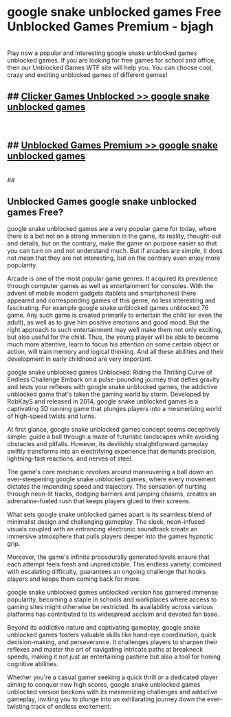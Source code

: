 # google snake unblocked games  Free Unblocked Games Premium - bjagh <br>
<br>
Play now a popular and interesting google snake unblocked games unblocked games. If you are looking for free games for school and office, then our Unblocked Games WTF site will help you. You can choose cool, crazy and exciting unblocked games of different genres!


## ##  [Clicker Games Unblocked >> google snake unblocked games](http://freeplayer.one?title=google_snake_unblocked_games&ref=UGames)
  <br>

##  ## [Unblocked Games Premium >> google snake unblocked games](http://freeplayer.one?title=google_snake_unblocked_games&ref=UGames)
  <br>
  ##



## Unblocked Games google snake unblocked games Free?

google snake unblocked games are a very popular game for today, where there is a bet not on a strong immersion in the game, its reality, thought-out and details, but on the contrary, make the game on purpose easier so that you can turn on and not understand much. But if arcades are simple, it does not mean that they are not interesting, but on the contrary even enjoy more popularity.

Arcade is one of the most popular game genres. It acquired its prevalence through computer games as well as entertainment for consoles. With the advent of mobile modern gadgets (tablets and smartphones) there appeared and corresponding games of this genre, no less interesting and fascinating. For example google snake unblocked games unblocked 76 game. Any such game is created primarily to entertain the child (or even the adult), as well as to give him positive emotions and good mood. But the right approach to such entertainment may well make them not only exciting, but also useful for the child. Thus, the young player will be able to become much more attentive, learn to focus his attention on some certain object or action, will train memory and logical thinking. And all these abilities and their development in early childhood are very important.

google snake unblocked games Unblocked: Riding the Thrilling Curve of Endless Challenge
Embark on a pulse-pounding journey that defies gravity and tests your reflexes with google snake unblocked games, the addictive unblocked game that's taken the gaming world by storm. Developed by RobKayS and released in 2014, google snake unblocked games is a captivating 3D running game that plunges players into a mesmerizing world of high-speed twists and turns.

At first glance, google snake unblocked games concept seems deceptively simple: guide a ball through a maze of futuristic landscapes while avoiding obstacles and pitfalls. However, its devilishly straightforward gameplay swiftly transforms into an electrifying experience that demands precision, lightning-fast reactions, and nerves of steel.

The game's core mechanic revolves around maneuvering a ball down an ever-steepening google snake unblocked games, where every movement dictates the impending speed and trajectory. The sensation of hurtling through neon-lit tracks, dodging barriers and jumping chasms, creates an adrenaline-fueled rush that keeps players glued to their screens.

What sets google snake unblocked games apart is its seamless blend of minimalist design and challenging gameplay. The sleek, neon-infused visuals coupled with an entrancing electronic soundtrack create an immersive atmosphere that pulls players deeper into the games hypnotic grip.

Moreover, the game's infinite procedurally generated levels ensure that each attempt feels fresh and unpredictable. This endless variety, combined with escalating difficulty, guarantees an ongoing challenge that hooks players and keeps them coming back for more.

google snake unblocked games unblocked version has garnered immense popularity, becoming a staple in schools and workplaces where access to gaming sites might otherwise be restricted. Its availability across various platforms has contributed to its widespread acclaim and devoted fan base.

Beyond its addictive nature and captivating gameplay, google snake unblocked games fosters valuable skills like hand-eye coordination, quick decision-making, and perseverance. It challenges players to sharpen their reflexes and master the art of navigating intricate paths at breakneck speeds, making it not just an entertaining pastime but also a tool for honing cognitive abilities.

Whether you're a casual gamer seeking a quick thrill or a dedicated player aiming to conquer new high scores, google snake unblocked games unblocked version beckons with its mesmerizing challenges and addictive gameplay, inviting you to plunge into an exhilarating journey down the ever-twisting track of endless excitement.
